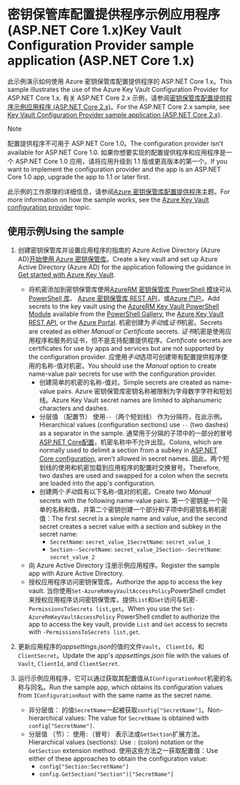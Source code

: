 # <a name="key-vault-configuration-provider-sample-application-aspnet-core-1x"></a><span data-ttu-id="20616-101">密钥保管库配置提供程序示例应用程序 (ASP.NET Core 1.x)</span><span class="sxs-lookup"><span data-stu-id="20616-101">Key Vault Configuration Provider sample application (ASP.NET Core 1.x)</span></span>

<span data-ttu-id="20616-102">此示例演示如何使用 Azure 密钥保管库配置提供程序的 ASP.NET Core 1.x。</span><span class="sxs-lookup"><span data-stu-id="20616-102">This sample illustrates the use of the Azure Key Vault Configuration Provider for ASP.NET Core 1.x.</span></span> <span data-ttu-id="20616-103">有关 ASP.NET Core 2.x 示例，请参阅[密钥保管库配置提供程序示例应用程序 (ASP.NET Core 2.x)](https://github.com/aspnet/Docs/tree/master/aspnetcore/security/key-vault-configuration/samples/basic-sample/2.x)。</span><span class="sxs-lookup"><span data-stu-id="20616-103">For the ASP.NET Core 2.x sample, see [Key Vault Configuration Provider sample application (ASP.NET Core 2.x)](https://github.com/aspnet/Docs/tree/master/aspnetcore/security/key-vault-configuration/samples/basic-sample/2.x).</span></span>

> [!NOTE]
> <span data-ttu-id="20616-104">配置提供程序不可用于 ASP.NET Core 1.0。</span><span class="sxs-lookup"><span data-stu-id="20616-104">The configuration provider isn't available for ASP.NET Core 1.0.</span></span> <span data-ttu-id="20616-105">如果你想要实现的配置提供程序和应用程序是一个 ASP.NET Core 1.0 应用，请将应用升级到 1.1 版或更高版本的第一个。</span><span class="sxs-lookup"><span data-stu-id="20616-105">If you want to implement the configuration provider and the app is an ASP.NET Core 1.0 app, upgrade the app to 1.1 or later first.</span></span>

<span data-ttu-id="20616-106">此示例的工作原理的详细信息，请参阅[Azure 密钥保管库配置提供程序](xref:security/key-vault-configuration)主题。</span><span class="sxs-lookup"><span data-stu-id="20616-106">For more information on how the sample works, see the [Azure Key Vault configuration provider](xref:security/key-vault-configuration) topic.</span></span>

## <a name="using-the-sample"></a><span data-ttu-id="20616-107">使用示例</span><span class="sxs-lookup"><span data-stu-id="20616-107">Using the sample</span></span>
1. <span data-ttu-id="20616-108">创建密钥保管库并设置应用程序的指南的 Azure Active Directory (Azure AD)[开始使用 Azure 密钥保管库](https://azure.microsoft.com/documentation/articles/key-vault-get-started/)。</span><span class="sxs-lookup"><span data-stu-id="20616-108">Create a key vault and set up Azure Active Directory (Azure AD) for the application following the guidance in [Get started with Azure Key Vault](https://azure.microsoft.com/documentation/articles/key-vault-get-started/).</span></span>
   * <span data-ttu-id="20616-109">将机密添加到密钥保管库使用[AzureRM 密钥保管库 PowerShell 模块](/powershell/module/azurerm.keyvault)可从[PowerShell 库](https://www.powershellgallery.com/packages/AzureRM.KeyVault)、 [Azure 密钥保管库 REST API](/rest/api/keyvault/)，或[Azure 门户](https://portal.azure.com/)。</span><span class="sxs-lookup"><span data-stu-id="20616-109">Add secrets to the key vault using the [AzureRM Key Vault PowerShell Module](/powershell/module/azurerm.keyvault) available from the [PowerShell Gallery](https://www.powershellgallery.com/packages/AzureRM.KeyVault), the [Azure Key Vault REST API](/rest/api/keyvault/), or the [Azure Portal](https://portal.azure.com/).</span></span> <span data-ttu-id="20616-110">机密创建为*手动*或*证书*机密。</span><span class="sxs-lookup"><span data-stu-id="20616-110">Secrets are created as either *Manual* or *Certificate* secrets.</span></span> <span data-ttu-id="20616-111">*证书*机密是使用应用程序和服务的证书，但不是支持配置提供程序。</span><span class="sxs-lookup"><span data-stu-id="20616-111">*Certificate* secrets are certificates for use by apps and services but are not supported by the configuration provider.</span></span> <span data-ttu-id="20616-112">应使用*手动*选项可创建带有配置提供程序使用的名称-值对机密。</span><span class="sxs-lookup"><span data-stu-id="20616-112">You should use the *Manual* option to create name-value pair secrets for use with the configuration provider.</span></span>
     * <span data-ttu-id="20616-113">创建简单的机密的名称-值对。</span><span class="sxs-lookup"><span data-stu-id="20616-113">Simple secrets are created as name-value pairs.</span></span> <span data-ttu-id="20616-114">Azure 密钥保管库密钥名称被限制为字母数字字符和短划线。</span><span class="sxs-lookup"><span data-stu-id="20616-114">Azure Key Vault secret names are limited to alphanumeric characters and dashes.</span></span>
     * <span data-ttu-id="20616-115">分层值 （配置节） 使用`--`（两个短划线） 作为分隔符，在此示例。</span><span class="sxs-lookup"><span data-stu-id="20616-115">Hierarchical values (configuration sections) use `--` (two dashes) as a separator in the sample.</span></span> <span data-ttu-id="20616-116">通常用于分隔的子项中的一部分的冒号[ASP.NET Core配置](xref:fundamentals/configuration/index)，机密名称中不允许出现。</span><span class="sxs-lookup"><span data-stu-id="20616-116">Colons, which are normally used to delimit a section from a subkey in [ASP.NET Core configuration](xref:fundamentals/configuration/index), aren't allowed in secret names.</span></span> <span data-ttu-id="20616-117">因此，两个短划线的使用和机密加载到应用程序的配置时交换冒号。</span><span class="sxs-lookup"><span data-stu-id="20616-117">Therefore, two dashes are used and swapped for a colon when the secrets are loaded into the app's configuration.</span></span>
     * <span data-ttu-id="20616-118">创建两个*手动*具有以下名称-值对的机密。</span><span class="sxs-lookup"><span data-stu-id="20616-118">Create two *Manual* secrets with the following name-value pairs.</span></span> <span data-ttu-id="20616-119">第一个密钥是一个简单的名称和值，并第二个密钥创建一个部分和子项中的密钥名称机密值：</span><span class="sxs-lookup"><span data-stu-id="20616-119">The first secret is a simple name and value, and the second secret creates a secret value with a section and subkey in the secret name:</span></span>
       * <span data-ttu-id="20616-120">`SecretName`: `secret_value_1`</span><span class="sxs-lookup"><span data-stu-id="20616-120">`SecretName`: `secret_value_1`</span></span>
       * <span data-ttu-id="20616-121">`Section--SecretName`: `secret_value_2`</span><span class="sxs-lookup"><span data-stu-id="20616-121">`Section--SecretName`: `secret_value_2`</span></span>
   * <span data-ttu-id="20616-122">向 Azure Active Directory 注册示例应用程序。</span><span class="sxs-lookup"><span data-stu-id="20616-122">Register the sample app with Azure Active Directory.</span></span>
   * <span data-ttu-id="20616-123">授权应用程序访问密钥保管库。</span><span class="sxs-lookup"><span data-stu-id="20616-123">Authorize the app to access the key vault.</span></span> <span data-ttu-id="20616-124">当你使用`Set-AzureRmKeyVaultAccessPolicy`PowerShell cmdlet 来授权应用程序访问密钥保管库，提供`List`和`Get`访问与机密`-PermissionsToSecrets list,get`。</span><span class="sxs-lookup"><span data-stu-id="20616-124">When you use the `Set-AzureRmKeyVaultAccessPolicy` PowerShell cmdlet to authorize the app to access the key vault, provide `List` and `Get` access to secrets with `-PermissionsToSecrets list,get`.</span></span>

2. <span data-ttu-id="20616-125">更新应用程序的*appsettings.json*的值的文件`Vault`， `ClientId`，和`ClientSecret`。</span><span class="sxs-lookup"><span data-stu-id="20616-125">Update the app's *appsettings.json* file with the values of `Vault`, `ClientId`, and `ClientSecret`.</span></span>
3. <span data-ttu-id="20616-126">运行示例应用程序，它可以通过获取其配置值从`IConfigurationRoot`机密的名称与同名。</span><span class="sxs-lookup"><span data-stu-id="20616-126">Run the sample app, which obtains its configuration values from `IConfigurationRoot` with the same name as the secret name.</span></span>
   * <span data-ttu-id="20616-127">非分层值： 的值`SecretName`一起被获取`config["SecretName"]`。</span><span class="sxs-lookup"><span data-stu-id="20616-127">Non-hierarchical values: The value for `SecretName` is obtained with `config["SecretName"]`.</span></span>
   * <span data-ttu-id="20616-128">分层值 （节）： 使用`:`（冒号） 表示法或`GetSection`扩展方法。</span><span class="sxs-lookup"><span data-stu-id="20616-128">Hierarchical values (sections): Use `:` (colon) notation or the `GetSection` extension method.</span></span> <span data-ttu-id="20616-129">使用这些方法之一获取配置值：</span><span class="sxs-lookup"><span data-stu-id="20616-129">Use either of these approaches to obtain the configuration value:</span></span>
     * `config["Section:SecretName"]`
     * `config.GetSection("Section")["SecretName"]`
